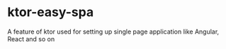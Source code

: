 # ktor-easy-spa
A feature of ktor used for setting up single page application like Angular, React and so on
